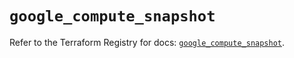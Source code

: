 # `google_compute_snapshot`

Refer to the Terraform Registry for docs: [`google_compute_snapshot`](https://registry.terraform.io/providers/hashicorp/google/6.36.0/docs/resources/compute_snapshot).
